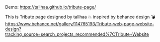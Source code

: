 
Demo: https://tallhaa.github.io/tribute-page/

This is Tribute page designed by tallhaa 💥
inspired by behance design 💣 https://www.behance.net/gallery/114765193/Tribute-web-page-website-design?tracking_source=search_projects_recommended%7CTribute+Website
